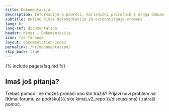 ```yaml
---
title: Dokumentacija
description: Informacije o podršci, korisnički priručnik i druga dokumentacija za evidentiranje vremena pomoću programa Kimai
subtitle: Online Kimai dokumentacija za evidentiranje vremena
lang: hr
lang-ref: documentation
header: Kimai – Dokumentacija
icon: fas fa-book
layout: documentation-index
permalink: /hr/documentation/
skip_back: true
---
```


{% include pages/faq.md %}
 
## Imaš još pitanja?

Trebaš pomoć i ne možeš pronaći ono što tražiš?
Prijavi novi problem na [Kimai forumu za podršku]({{ site.kimai_v2_repo }}/discussions) i zatraži pomoć.
 
